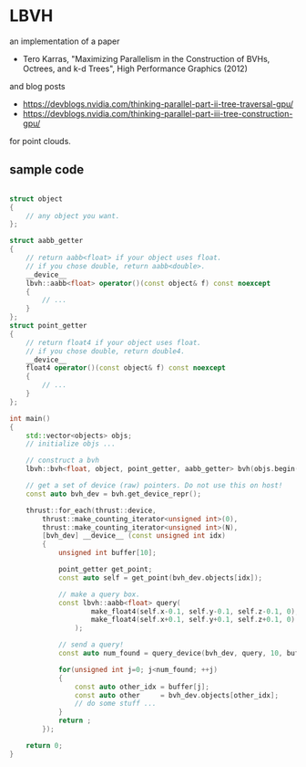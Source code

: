 # LBVH

an implementation of a paper

- Tero Karras, "Maximizing Parallelism in the Construction of BVHs, Octrees, and k-d Trees", High Performance Graphics (2012)

and blog posts

- https://devblogs.nvidia.com/thinking-parallel-part-ii-tree-traversal-gpu/
- https://devblogs.nvidia.com/thinking-parallel-part-iii-tree-construction-gpu/

for point clouds.

## sample code

```cpp

struct object
{
    // any object you want.
};

struct aabb_getter
{
    // return aabb<float> if your object uses float.
    // if you chose double, return aabb<double>.
    __device__
    lbvh::aabb<float> operator()(const object& f) const noexcept
    {
        // ...
    }
};
struct point_getter
{
    // return float4 if your object uses float.
    // if you chose double, return double4.
    __device__
    float4 operator()(const object& f) const noexcept
    {
        // ...
    }
};

int main()
{
    std::vector<objects> objs;
    // initialize objs ...

    // construct a bvh
    lbvh::bvh<float, object, point_getter, aabb_getter> bvh(objs.begin(), objs.end());

    // get a set of device (raw) pointers. Do not use this on host!
    const auto bvh_dev = bvh.get_device_repr();

    thrust::for_each(thrust::device,
        thrust::make_counting_iterator<unsigned int>(0),
        thrust::make_counting_iterator<unsigned int>(N),
        [bvh_dev] __device__ (const unsigned int idx)
        {
            unsigned int buffer[10];

            point_getter get_point;
            const auto self = get_point(bvh_dev.objects[idx]);

            // make a query box.
            const lbvh::aabb<float> query(
                    make_float4(self.x-0.1, self.y-0.1, self.z-0.1, 0),
                    make_float4(self.x+0.1, self.y+0.1, self.z+0.1, 0)
                );

            // send a query!
            const auto num_found = query_device(bvh_dev, query, 10, buffer);

            for(unsigned int j=0; j<num_found; ++j)
            {
                const auto other_idx = buffer[j];
                const auto other     = bvh_dev.objects[other_idx];
                // do some stuff ...
            }
            return ;
        });

    return 0;
}
```
